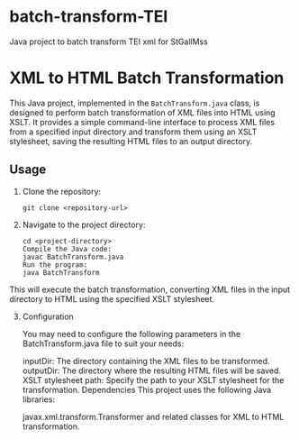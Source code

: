 # batch-transform-TEI
Java project to batch transform TEI xml for StGallMss
# XML to HTML Batch Transformation

This Java project, implemented in the `BatchTransform.java` class, is designed to perform batch transformation of XML files into HTML using XSLT. It provides a simple command-line interface to process XML files from a specified input directory and transform them using an XSLT stylesheet, saving the resulting HTML files to an output directory.

## Usage

1. Clone the repository:

   ```shell
   git clone <repository-url>

2. Navigate to the project directory:

	 ```shell
	cd <project-directory>
	Compile the Java code:
	javac BatchTransform.java
	Run the program:
	java BatchTransform

This will execute the batch transformation, converting XML files in the input directory to HTML using the specified XSLT stylesheet.

3. Configuration

	You may need to configure the following parameters in the BatchTransform.java file to suit your needs:
	
	inputDir: The directory containing the XML files to be transformed.
	outputDir: The directory where the resulting HTML files will be saved.
	XSLT stylesheet path: Specify the path to your XSLT stylesheet for the transformation.
	Dependencies
	This project uses the following Java libraries:
	
	javax.xml.transform.Transformer and related classes for XML to HTML transformation.